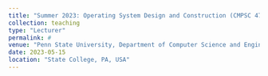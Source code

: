 ```yaml
---
title: "Summer 2023: Operating System Design and Construction (CMPSC 473)"
collection: teaching
type: "Lecturer"
permalink: #
venue: "Penn State University, Department of Computer Science and Engineering"
date: 2023-05-15
location: "State College, PA, USA"
---
```

